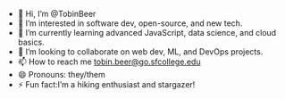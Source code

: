 - 👋 Hi, I’m @TobinBeer
- 👀 I’m interested in software dev, open-source, and new tech.
- 🌱 I’m currently learning advanced JavaScript, data science, and cloud basics.
- 💞️ I’m looking to collaborate on web dev, ML, and DevOps projects.
- 📫 How to reach me tobin.beer@go.sfcollege.edu
- 😄 Pronouns: they/them
- ⚡ Fun fact:I’m a hiking enthusiast and stargazer!

<!---
TobinBeer/TobinB816 is a ✨ special ✨ repository because its `README.md` (this file) appears on your GitHub profile.
You can click the Preview link to take a look at your changes.
--->


